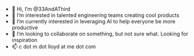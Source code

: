 - 👋 Hi, I’m @33AndAThird
- 👀 I’m interested in talented engineering teams creating cool products
- 🌱 I’m currently interested in leveraging AI to help everyone be more productive
- 💞️ I’m looking to collaborate on something, but not sure what. Looking for inspiration
- 📫 c dot m dot lloyd at me dot com

<!---
33AndAThird/33AndAThird is a ✨ special ✨ repository because its `README.md` (this file) appears on your GitHub profile.
You can click the Preview link to take a look at your changes.
--->
